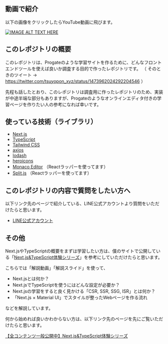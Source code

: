 ## 動画で紹介

以下の画像をクリックしたらYouTube動画に飛びます。

[![IMAGE ALT TEXT HERE](https://img.youtube.com/vi/LbOkPRvo6Vk/0.jpg)](https://www.youtube.com/watch?v=LbOkPRvo6Vk)


## このレポジトリの概要

このレポジトリは、Progateのような学習サイトを作るために、どんなフロントエンドツールを使えば良いか調査する目的で作ったレポジトリです。
（ そのときのツイート → https://twitter.com/tsuyopon_xyz/status/1473962024292204546 ）

先程も話したとおり、このレポジトリは調査用に作ったレポジトリのため、実装が中途半端な部分もありますが、Progateのようなオンラインエディタ付きの学習ページを作りたい人の参考になれば幸いです。


## 使っている技術（ライブラリ）

- [Next.js](https://nextjs.org/)
- [TypeScript](https://www.typescriptlang.org/)
- [Tailwind CSS](https://tailwindcss.com/)
- [axios](https://github.com/axios/axios)
- [lodash](https://lodash.com/)
- [heroicons](https://heroicons.com/)
- [Monaco Editor](https://microsoft.github.io/monaco-editor/) （Reactラッパーを使ってます）
- [Split.js](https://github.com/nathancahill/split) （Reactラッパーを使ってます）


## このレポジトリの内容で質問をしたい方へ

以下リンク先のページで紹介している、LINE公式アカウントより質問をいただけたらと思います。

- [LINE公式アカウント](https://tsuyopon.xyz/lp/mail-magazine/)


## その他

Next.jsやTypeScriptの概要をまずは学習したい方は、僕のサイトで公開している「[Next.js&TypeScript体験シリーズ](https://tsuyopon.xyz/learning-contents/web-dev/javascript/nextjs-and-typescript-experience-series/)」を参考にしていただけたらと思います。


こちらでは「解説動画」「解説スライド」を使って、

- Next.jsとは何か？
- Next.jsでTypeScriptを使うにはどんな設定が必要か？
- Next.jsの学習をすると良く見かける「CSR, SSR, SSG, ISR」とは何か？
- 「Next.js × Material UI」でスタイルが整ったWebページを作る流れ

などを解説しています。

何から始めれば良いかわからない方は、以下リンク先のページを先にご覧いただけたらと思います。

[【全コンテンツ一般公開中】Next.js&TypeScript体験シリーズ](https://tsuyopon.xyz/learning-contents/web-dev/javascript/nextjs-and-typescript-experience-series/)

